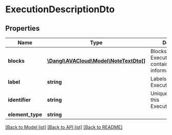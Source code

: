 # ExecutionDescriptionDto

## Properties
Name | Type | Description | Notes
------------ | ------------- | ------------- | -------------
**blocks** | [**\Dangl\AVACloud\Model\NoteTextDto[]**](NoteTextDto.md) | Blocks within an ExecutionDescription contain the actual information. | [optional] 
**label** | **string** | Labels this ExecutionDescription. | [optional] 
**identifier** | **string** | Uniquely identifies this ExecutionDescription. | [optional] 
**element_type** | **string** |  | [optional] 

[[Back to Model list]](../README.md#documentation-for-models) [[Back to API list]](../README.md#documentation-for-api-endpoints) [[Back to README]](../README.md)


